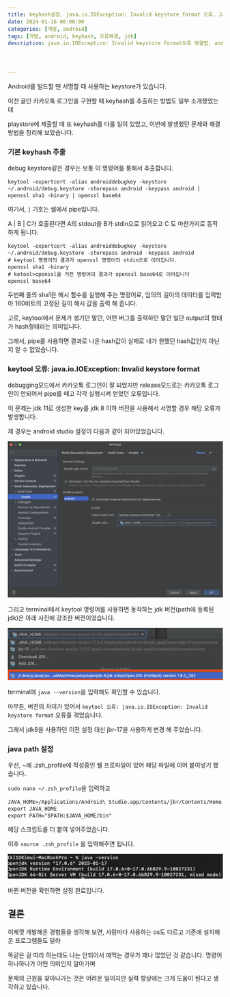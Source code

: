 ```yaml
---
title: keyhash설정, java.io.IOException: Invalid keystore format 오류, JAVA_HOME path 설정
date: 2024-01-16 00:00:00
categories: [개발, android]
tags: [개발, android, keyhash, 오류해결, jdk]
description: java.io.IOException: Invalid keystore format오류 해결법, android keyhash 추출, JAVA_HOME PATH설정



---
```




Android를 빌드할 땐 서명할 때 사용하는 keystore가 있습니다.

이전 글인 카카오톡 로그인을 구현할 때 keyhash를 추출하는 방법도 일부 소개했었는데

playstore에 제출할 때 또 keyhash를 다룰 일이 있었고, 이번에 발생했던 문제와 해결방법을 정리해 보았습니다.



### 기본 keyhash 추출

debug keystore같은 경우는 보통 이 명령어를 통해서 추출합니다. 

```shell
keytool -exportcert -alias androiddebugkey -keystore ~/.android/debug.keystore -storepass android -keypass android | openssl sha1 -binary | openssl base64
```



여기서,  `|`  기호는 쉘에서 pipe입니다.

A | B | C가 호출된다면 A의 stdout을 B가 stdin으로 읽어오고 C 도 마찬가지로 동작하게 됩니다.

```shell
keytool -exportcert -alias androiddebugkey -keystore ~/.android/debug.keystore -storepass android -keypass android
# keytool 명령어의 결과가 openssl 명령어의 stdin으로 이어집니다.
openssl sha1 -binary
# ketool>openssl을 거친 명령어의 결과가 openssl base64로 이어집니다
openssl base64
```

두번째 줄의 sha1은 해시 함수를 실행해 주는 명령어로, 임의의 길이의 데이터를 입력받아 160비트의 고정된 길이 해시 값을 출력 해 줍니다.

고로, keytool에서 문제가 생기던 말던, 어떤 버그를 출력하던 말던 일단 output의 형태가 hash형태라는 의미입니다.

그래서, pipe를 사용하면 결과로 나온 hash값이 실제로 내가 원했던 hash값인지 아닌지 알 수 없었습니다.





### keytool 오류: java.io.IOException: Invalid keystore format

debugging모드에서 카카오톡 로그인이 잘 되었지만 release모드로는 카카오톡 로그인이 안되어서 pipe를 떼고 각각 실행시켜 얻었던 오류입니다.

이 문제는 jdk 11로 생성한 key를 jdk 8 이하 버전을 사용해서 서명할 경우 해당 오류가 발생합니다.



제 경우는 android studio 설정이 다음과 같이 되어있었습니다.

<img src="../assets/img/2024-01-17-invalid_keystrore_format/image-20240117114138937.png" alt="image-20240117114138937" style="zoom:50%;" />





그리고 terminal에서 keytool 명령어를 사용하면 동작하는 jdk 버전(path에 등록된 jdk)은 아래 사진에 강조한 버전이었습니다.

<img src="../assets/img/2024-01-17-invalid_keystrore_format/screenshot.png" alt="screenshot.png" style="zoom:50%;" />

terminal에 `java --version`을 입력해도 확인할 수 있습니다.

아무튼, 버전의 차이가 있어서 `keytool 오류: java.io.IOException: Invalid keystore format` 오류를 겪었습니다.

그래서 jdk8을 사용하던 이전 설정 대신 jbr-17을 사용하게 변경 해 주었습니다.





### java path 설정

우선, ~에 .zsh_profile에 작성중인 쉘 프로파일이 있어 해당 파일에 이어 붙여넣기 했습니다.

`sudo nano ~/.zsh_profile`을 입력하고

```shell
JAVA_HOME=/Applications/Android\ Studio.app/Contents/jbr/Contents/Home
export JAVA_HOME
export PATH="$PATH:$JAVA_HOME/bin"
```

해당 스크립트를 더 붙여 넣어주었습니다.

이후 `source .zsh_profile` 을 입력해주면 됩니다.

<img src="../assets/img/2024-01-17-invalid_keystrore_format/image-20240117121207851.png" alt="image-20240117121207851" style="zoom:50%;" />

바뀐 버전을 확인하면 설정 완료입니다.



## 결론

이제껏 개발해온 경험들을 생각해 보면, 사람마다 사용하는 os도 다르고 기존에 설치해 온 프로그램들도 달라

똑같은 걸 따라 하는데도 나는 안되어서 애먹는 경우가 꽤나 많았던 것 같습니다. 명령어 하나하나가 어떤 의미인지 알아가며

문제의 근원을 찾아나가는 것은 어려운 일이지만 실력 향상에는 크게 도움이 된다고 생각하고 있습니다.
